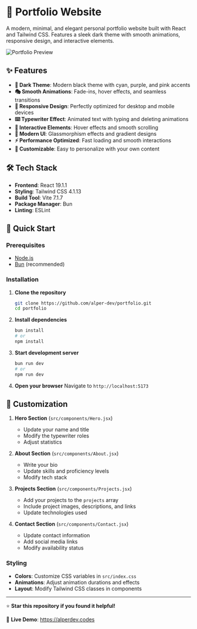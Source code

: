 # 🚀 Portfolio Website

A modern, minimal, and elegant personal portfolio website built with React and Tailwind CSS. Features a sleek dark theme with smooth animations, responsive design, and interactive elements.

![Portfolio Preview](https://imgur.com/6qVpmaG)

## ✨ Features

-   **🌙 Dark Theme**: Modern black theme with cyan, purple, and pink accents
-   **🎭 Smooth Animations**: Fade-ins, hover effects, and seamless transitions
-   **📱 Responsive Design**: Perfectly optimized for desktop and mobile devices
-   **⌨️ Typewriter Effect**: Animated text with typing and deleting animations
-   **🎯 Interactive Elements**: Hover effects and smooth scrolling
-   **💎 Modern UI**: Glassmorphism effects and gradient designs
-   **⚡ Performance Optimized**: Fast loading and smooth interactions
-   **🎨 Customizable**: Easy to personalize with your own content

## 🛠️ Tech Stack

-   **Frontend**: React 19.1.1
-   **Styling**: Tailwind CSS 4.1.13
-   **Build Tool**: Vite 7.1.7
-   **Package Manager**: Bun
-   **Linting**: ESLint 

## 🚀 Quick Start

### Prerequisites

-   [Node.js](https://nodejs.org/en/download)
-   [Bun](https://bun.sh/) (recommended)

### Installation

1. **Clone the repository**

    ```bash
    git clone https://github.com/alper-dev/portfolio.git
    cd portfolio
    ```

2. **Install dependencies**

    ```bash
    bun install
    # or
    npm install
    ```

3. **Start development server**

    ```bash
    bun run dev
    # or
    npm run dev
    ```

4. **Open your browser**
   Navigate to `http://localhost:5173`

## 🎨 Customization

1. **Hero Section** (`src/components/Hero.jsx`)

    - Update your name and title
    - Modify the typewriter roles
    - Adjust statistics

2. **About Section** (`src/components/About.jsx`)

    - Write your bio
    - Update skills and proficiency levels
    - Modify tech stack

3. **Projects Section** (`src/components/Projects.jsx`)

    - Add your projects to the `projects` array
    - Include project images, descriptions, and links
    - Update technologies used

4. **Contact Section** (`src/components/Contact.jsx`)
    - Update contact information
    - Add social media links
    - Modify availability status

### Styling

-   **Colors**: Customize CSS variables in `src/index.css`
-   **Animations**: Adjust animation durations and effects
-   **Layout**: Modify Tailwind CSS classes in components

---

⭐ **Star this repository if you found it helpful!**


🔗 **Live Demo**: https://alperdev.codes
